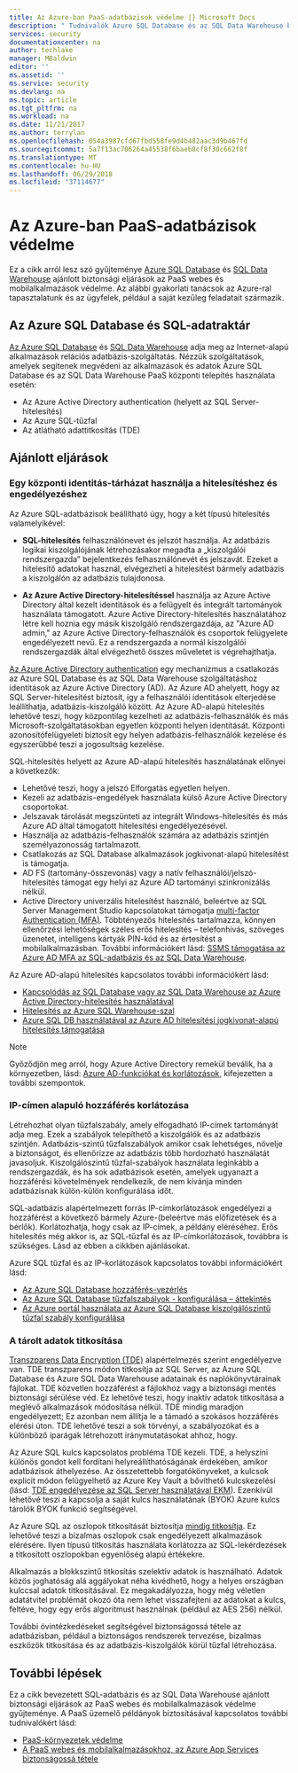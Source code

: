 ```yaml
---
title: Az Azure-ban PaaS-adatbázisok védelme |} Microsoft Docs
description: " Tudnivalók Azure SQL Database és az SQL Data Warehouse biztonsági gyakorlati tanácsok a PaaS webes és mobilalkalmazásokhoz biztonságossá tételéhez. "
services: security
documentationcenter: na
author: techlake
manager: MBaldwin
editor: ''
ms.assetid: ''
ms.service: security
ms.devlang: na
ms.topic: article
ms.tgt_pltfrm: na
ms.workload: na
ms.date: 11/21/2017
ms.author: terrylan
ms.openlocfilehash: 054a3987cfd67fbd558fe9d4b482aac3d9b467fd
ms.sourcegitcommit: 5a7f13ac706264a45538f6baeb8cf8f30c662f8f
ms.translationtype: MT
ms.contentlocale: hu-HU
ms.lasthandoff: 06/29/2018
ms.locfileid: "37114677"
---
```

# <a name="securing-paas-databases-in-azure"></a>Az Azure-ban PaaS-adatbázisok védelme

Ez a cikk arról lesz szó gyűjteménye [Azure SQL Database](https://azure.microsoft.com/services/sql-database/) és [SQL Data Warehouse](https://azure.microsoft.com/services/sql-data-warehouse/) ajánlott biztonsági eljárások az PaaS webes és mobilalkalmazások védelme. Az alábbi gyakorlati tanácsok az Azure-ral tapasztalatunk és az ügyfelek, például a saját kezűleg feladatait származik.

## <a name="azure-sql-database-and-sql-data-warehouse"></a>Az Azure SQL Database és SQL-adatraktár
[Az Azure SQL Database](../sql-database/sql-database-technical-overview.md) és [SQL Data Warehouse](../sql-data-warehouse/sql-data-warehouse-overview-what-is.md) adja meg az Internet-alapú alkalmazások relációs adatbázis-szolgáltatás. Nézzük szolgáltatások, amelyek segítenek megvédeni az alkalmazások és adatok Azure SQL Database és az SQL Data Warehouse PaaS központi telepítés használata esetén:

- Az Azure Active Directory authentication (helyett az SQL Server-hitelesítés)
- Az Azure SQL-tűzfal
- Az átlátható adattitkosítás (TDE)

## <a name="best-practices"></a>Ajánlott eljárások

### <a name="use-a-centralized-identity-repository-for-authentication-and-authorization"></a>Egy központi identitás-tárházat használja a hitelesítéshez és engedélyezéshez

Az Azure SQL-adatbázisok beállítható úgy, hogy a két típusú hitelesítés valamelyikével:

- **SQL-hitelesítés** felhasználónevet és jelszót használja. Az adatbázis logikai kiszolgálójának létrehozásakor megadta a „kiszolgálói rendszergazda” bejelentkezés felhasználónevét és jelszavát. Ezeket a hitelesítő adatokat használ, elvégezheti a hitelesítést bármely adatbázis a kiszolgálón az adatbázis tulajdonosa.

- **Az Azure Active Directory-hitelesítéssel** használja az Azure Active Directory által kezelt identitások és a felügyelt és integrált tartományok használata támogatott. Azure Active Directory-hitelesítés használatához létre kell hoznia egy másik kiszolgáló rendszergazdája, az "Azure AD admin," az Azure Active Directory-felhasználók és csoportok felügyelete engedélyezett nevű. Ez a rendszergazda a normál kiszolgálói rendszergazdák által elvégezhető összes műveletet is végrehajthatja.

[Az Azure Active Directory authentication](../active-directory/develop/active-directory-authentication-scenarios.md) egy mechanizmus a csatlakozás az Azure SQL Database és az SQL Data Warehouse szolgáltatáshoz identitások az Azure Active Directory (AD). Az Azure AD ahelyett, hogy az SQL Server-hitelesítést biztosít, így a felhasználói identitások elterjedése leállíthatja, adatbázis-kiszolgáló között. Az Azure AD-alapú hitelesítés lehetővé teszi, hogy központilag kezelheti az adatbázis-felhasználók és más Microsoft-szolgáltatásokban egyetlen központi helyen identitását. Központi azonosítófelügyeleti biztosít egy helyen adatbázis-felhasználók kezelése és egyszerűbbé teszi a jogosultság kezelése.  

SQL-hitelesítés helyett az Azure AD-alapú hitelesítés használatának előnyei a következők:

- Lehetővé teszi, hogy a jelszó Elforgatás egyetlen helyen.
- Kezeli az adatbázis-engedélyek használata külső Azure Active Directory csoportokat.
- Jelszavak tárolását megszünteti az integrált Windows-hitelesítés és más Azure AD által támogatott hitelesítési engedélyezésével.
- Használja az adatbázis-felhasználók számára az adatbázis szintjén személyazonosság tartalmazott.
- Csatlakozás az SQL Database alkalmazások jogkivonat-alapú hitelesítést is támogatja.
- AD FS (tartomány-összevonás) vagy a natív felhasználói/jelszó-hitelesítés támogat egy helyi az Azure AD tartományi szinkronizálás nélkül.
- Active Directory univerzális hitelesítést használó, beleértve az SQL Server Management Studio kapcsolatokat támogatja [multi-factor Authentication (MFA)](../active-directory/authentication/multi-factor-authentication.md). Többtényezős hitelesítés tartalmazza, könnyen ellenőrzési lehetőségek széles erős hitelesítés – telefonhívás, szöveges üzenetet, intelligens kártyák PIN-kód és az értesítést a mobilalkalmazásban. További információkért lásd: [SSMS támogatása az Azure AD MFA az SQL-adatbázis és az SQL Data Warehouse](../sql-database/sql-database-ssms-mfa-authentication.md).

Az Azure AD-alapú hitelesítés kapcsolatos további információkért lásd:

- [Kapcsolódás az SQL Database vagy az SQL Data Warehouse az Azure Active Directory-hitelesítés használatával](../sql-database/sql-database-aad-authentication.md)
- [Hitelesítés az Azure SQL Warehouse-szal](../sql-data-warehouse/sql-data-warehouse-authentication.md)
- [Azure SQL DB használatával az Azure AD hitelesítési jogkivonat-alapú hitelesítés támogatása](https://blogs.msdn.microsoft.com/sqlsecurity/2016/02/09/token-based-authentication-support-for-azure-sql-db-using-azure-ad-auth/)

> [!NOTE]
> Győződjön meg arról, hogy Azure Active Directory remekül beválik, ha a környezetben, lásd: [Azure AD-funkciókat és korlátozások](../sql-database/sql-database-aad-authentication.md#azure-ad-features-and-limitations), kifejezetten a további szempontok.
>
>

### <a name="restrict-access-based-on-ip-address"></a>IP-címen alapuló hozzáférés korlátozása
Létrehozhat olyan tűzfalszabály, amely elfogadható IP-címek tartományát adja meg. Ezek a szabályok telepíthető a kiszolgálók és az adatbázis szintjén. Adatbázis-szintű tűzfalszabályok amikor csak lehetséges, növelje a biztonságot, és ellenőrizze az adatbázis több hordozható használatát javasoljuk. Kiszolgálószintű tűzfal-szabályok használata leginkább a rendszergazdák, és ha sok adatbázisok esetén, amelyek ugyanazt a hozzáférési követelmények rendelkezik, de nem kívánja minden adatbázisnak külön-külön konfigurálása időt.

SQL-adatbázis alapértelmezett forrás IP-címkorlátozások engedélyezi a hozzáférést a következő bármely Azure-(beleértve más előfizetések és a bérlők). Korlátozhatja, hogy csak az IP-címek, a példány eléréséhez. Erős hitelesítés még akkor is, az SQL-tűzfal és az IP-címkorlátozások, továbbra is szükséges. Lásd az ebben a cikkben ajánlásokat.

Azure SQL tűzfal és az IP-korlátozások kapcsolatos további információkért lásd:

- [Az Azure SQL Database hozzáférés-vezérlés](../sql-database/sql-database-control-access.md)
- [Az Azure SQL Database tűzfalszabályok - konfigurálása – áttekintés](../sql-database/sql-database-firewall-configure.md)
- [Az Azure portál használata az Azure SQL Database kiszolgálószintű tűzfal szabály konfigurálása](../sql-database/sql-database-configure-firewall-settings.md)

### <a name="encryption-of-data-at-rest"></a>A tárolt adatok titkosítása
[Transzparens Data Encryption (TDE)](https://msdn.microsoft.com/library/azure/bb934049) alapértelmezés szerint engedélyezve van. TDE transzparens módon titkosítja az SQL Server, az Azure SQL Database és Azure SQL Data Warehouse adatainak és naplókönyvtárainak fájlokat. TDE közvetlen hozzáférést a fájlokhoz vagy a biztonsági mentés biztonsági sérülése véd. Ez lehetővé teszi, hogy inaktív adatok titkosítása a meglévő alkalmazások módosítása nélkül. TDE mindig maradjon engedélyezett; Ez azonban nem állítja le a támadó a szokásos hozzáférés elérési úton. TDE lehetővé teszi a sok törvényi, a szabályozókat és a különböző iparágak létrehozott iránymutatásokat ahhoz, hogy.

Az Azure SQL kulcs kapcsolatos probléma TDE kezeli. TDE, a helyszíni különös gondot kell fordítani helyreállíthatóságának érdekében, amikor adatbázisok áthelyezése. Az összetettebb forgatókönyveket, a kulcsok explicit módon felügyelhető az Azure Key Vault a bővíthető kulcskezelési (lásd: [TDE engedélyezése az SQL Server használatával EKM](/security/encryption/enable-tde-on-sql-server-using-ekm)). Ezenkívül lehetővé teszi a kapcsolja a saját kulcs használatának (BYOK) Azure kulcs tárolók BYOK funkció segítségével.

Az Azure SQL az oszlopok titkosítását biztosítja [mindig titkosítja](/sql/relational-databases/security/encryption/always-encrypted-database-engine). Ez lehetővé teszi a bizalmas oszlopok csak engedélyezett alkalmazások elérésére. Ilyen típusú titkosítás használata korlátozza az SQL-lekérdezések a titkosított oszlopokban egyenlőség alapú értékekre.

Alkalmazás a blokkszintű titkosítás szelektív adatok is használható. Adatok közös joghatóság alá aggályokat néha kivédhető, hogy a helyes országban kulccsal adatok titkosításával. Ez megakadályozza, hogy még véletlen adatátvitel problémát okozó óta nem lehet visszafejteni az adatokat a kulcs, feltéve, hogy egy erős algoritmust használnak (például az AES 256) nélkül.

További óvintézkedéseket segítségével biztonságossá tétele az adatbázisban, például a biztonságos rendszerek tervezése, bizalmas eszközök titkosítása és az adatbázis-kiszolgálók körül tűzfal létrehozása.

## <a name="next-steps"></a>További lépések
Ez a cikk bevezetett SQL-adatbázis és az SQL Data Warehouse ajánlott biztonsági eljárások az PaaS webes és mobilalkalmazások védelme gyűjteménye. A PaaS üzemelő példányok biztosításával kapcsolatos további tudnivalókért lásd:

- [PaaS-környezetek védelme](security-paas-deployments.md)
- [A PaaS webes és mobilalkalmazásokhoz, az Azure App Services biztonságossá tétele](security-paas-applications-using-app-services.md)
